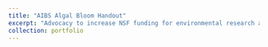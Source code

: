 ```yaml
---
title: "AIBS Algal Bloom Handout"
excerpt: "Advocacy to increase NSF funding for environmental research and conservation"
collection: portfolio
---
```


<object data="/files/AIBS_handout.pdf" width="1500" height="2000" type='application/pdf'></object>
